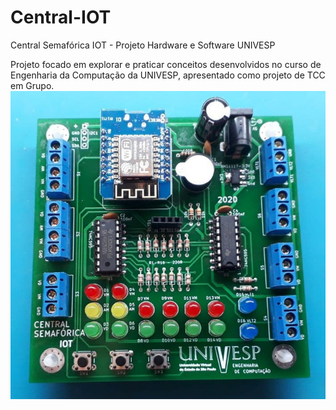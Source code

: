 # Central-IOT
Central Semafórica IOT - Projeto Hardware e Software UNIVESP

Projeto focado em explorar e praticar conceitos desenvolvidos no curso de Engenharia da Computação da UNIVESP, apresentado como projeto de TCC em Grupo.
<br>
![Placa Central IOT](https://github.com/aqmoreira/Central-IOT/blob/main/hardware/imagens/placa-montada1.jpg?raw=true)

